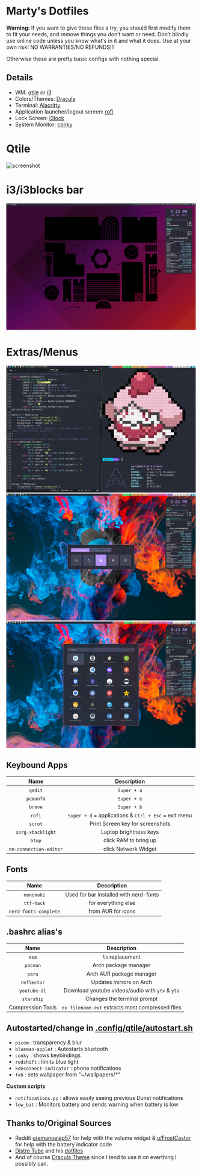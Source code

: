 # Marty's Dotfiles

**Warning:** If you want to give these files a try, you should first modify them to fit your needs, and remove things you don’t want or need. Don’t blindly use online code unless you know what's in it and what it does. Use at your own risk! NO WARRANTIES/NO REFUNDS!!!

Otherwise these are pretty basic configs with nothing special.

## Details

- WM: [qtile](http://www.qtile.org) or [i3](https://i3wm.org/docs/)
- Colors/Themes: [Dracula](https://draculatheme.com)
- Terminal: [Alacritty](https://github.com/alacritty/alacritty)
- Application launcher/logout screen: [rofi](https://github.com/davatorium/rofi)
- Lock Screen: [i3lock](https://i3wm.org/i3lock/)
- System Monitor: [conky](<https://en.wikipedia.org/wiki/Conky_(software)>)

# Qtile

![screenshot](.screenshots/qtile.png)

# i3/i3blocks bar

![screenshot](.screenshots/i3.png)

# Extras/Menus

![screenshot](.screenshots/term-fetch.png)
![screenshot](.screenshots/logout-menu.png)
![screenshot](.screenshots/apps-menu.png)

## Keybound Apps

|          Name          |                      Description                      |
| :--------------------: | :---------------------------------------------------: |
|        `gedit`         |                      `Super + a`                      |
|       `pcmanfm`        |                      `Super + e`                      |
|        `brave`         |                      `Super + b`                      |
|         `rofi`         | `Super + d` = applications & `Ctrl + Esc` = exit menu |
|        `scrot`         |           Print Screen key for screenshots            |
|   `xorg-xbacklight`    |                Laptop brightness keys                 |
|         `btop`         |                 click RAM to bring up                 |
| `nm-connection-editor` |                 click Network Widget                  |

## Fonts

|         Name          |              Description               |
| :-------------------: | :------------------------------------: |
|      `mononoki`       | Used for bar installed with nerd-fonts |
|      `ttf-hack`       |          for everything else           |
| `nerd-fonts-complete` |           from AUR for icons           |

## .bashrc alias's

|       Name        |                   Description                    |
| :---------------: | :----------------------------------------------: |
|       `exa`       |                 `ls` replacement                 |
|     `pacman`      |               Arch package manager               |
|      `paru`       |             Arch AUR package manager             |
|    `reflector`    |             Updates mirrors on Arch              |
|   `youtube-dl`    | Download youtube videos/audio with `ytv` & `yta` |
|    `starship`     |           Changes the terminal prompt            |
| Compression Tools | `ex filename.ext` extracts most compressed files |

## Autostarted/change in [.config/qtile/autostart.sh](https://github.com/Marty1820/dotfiles/blob/master/.config/qtile/autostart.sh)

- `picom` : transparency & blur
- `blueman-applet` : Autostarts bluetooth
- `conky` : shows keybindings
- `redshift` : limits blue light
- `kdeconnect-indicator` : phone notifications
- `feh` : sets wallpaper from "~/wallpapers/\*"

**Custom scripts**

- `notifications.py` : allows easily seeing previous Dunst notifications
- `low_bat` : Monitors battery and sends warning when battery is low

## Thanks to/Original Sources

- Reddit [u/emanuelep57](https://www.reddit.com/user/emanuelep57) for help with the volume widget & [u/FrostCastor](https://www.reddit.com/user/FrostCastor) for help with the battery indicator code
- [Distro Tube](https://distro.tube/) and his [dotfiles](https://gitlab.com/dwt1/dotfiles)
- And of course [Dracula Theme](https://github.com/dracula/dracula-theme) since I tend to use it on everthing I possibly can.
